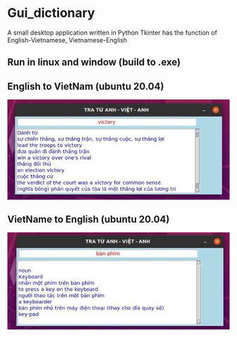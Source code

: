 # Gui_dictionary   
A small desktop application written in Python Tkinter has the function of English-Vietnamese, Vietnamese-English

## Run in linux and window (build to .exe)
## English to VietNam (ubuntu 20.04)
![alt text](https://github.com/dactoankmapydev/dictionary_verDesktop/blob/master/00da7e02a99d53c30a8c.jpg)

## VietName to English (ubuntu 20.04)
![alt text](https://github.com/dactoankmapydev/dictionary_verDesktop/blob/master/fd1670c1a75e5d00044f.jpg)


